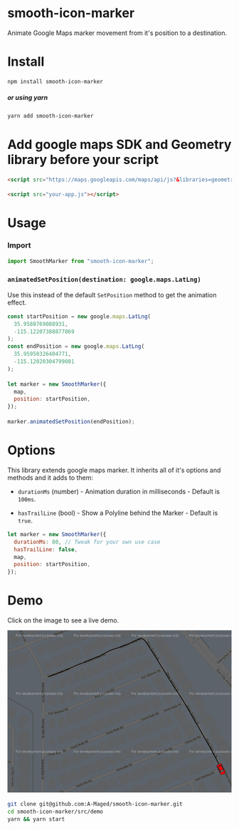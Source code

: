 # smooth-icon-marker

Animate Google Maps marker movement from it's position to a destination.

# Install

```bash
npm install smooth-icon-marker
```

##### or using yarn

```bash
yarn add smooth-icon-marker
```

# Add google maps SDK and Geometry library before your script

```html
<script src="https://maps.googleapis.com/maps/api/js?&libraries=geometry"></script>

<script src="your-app.js"></script>
```

# Usage

### Import

```js
import SmoothMarker from "smooth-icon-marker";
```

### `animatedSetPosition(destination: google.maps.LatLng)`

Use this instead of the default `SetPosition` method to get the animation effect.

```js
const startPosition = new google.maps.LatLng(
  35.9588769088931,
  -115.12207388877869
);
const endPosition = new google.maps.LatLng(
  35.95950326404771,
  -115.12020304799081
);

let marker = new SmoothMarker({
  map,
  position: startPosition,
});

marker.animatedSetPosition(endPosition);
```

# Options

This library extends google maps marker. It inherits all of it's options and methods and it adds to them:

- `durationMs` (number) - Animation duration in milliseconds - Default is `100ms`.

- `hasTrailLine` (bool) - Show a Polyline behind the Marker - Default is `true`.

```js
let marker = new SmoothMarker({
  durationMs: 80, // Tweak for your own use case
  hasTrailLine: false,
  map,
  position: startPosition,
});
```

# Demo

Click on the image to see a live demo.

<a href="https://a-maged.github.io/smooth-icon-marker/" target="_blank">
    <img src="https://github.com/A-Maged/smooth-icon-marker/blob/main/src/demo/Screenshot.png?raw=true" width="600" alt="demo screenshot">
</a>

```bash
git clone git@github.com:A-Maged/smooth-icon-marker.git
cd smooth-icon-marker/src/demo
yarn && yarn start
```
